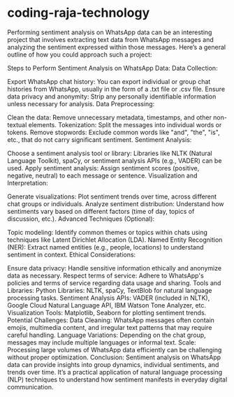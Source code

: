 # coding-raja-technology
Performing sentiment analysis on WhatsApp data can be an interesting project that involves extracting text data from WhatsApp messages and analyzing the sentiment expressed within those messages. Here’s a general outline of how you could approach such a project:

Steps to Perform Sentiment Analysis on WhatsApp Data:
Data Collection:

Export WhatsApp chat history: You can export individual or group chat histories from WhatsApp, usually in the form of a .txt file or .csv file.
Ensure data privacy and anonymity: Strip any personally identifiable information unless necessary for analysis.
Data Preprocessing:

Clean the data: Remove unnecessary metadata, timestamps, and other non-textual elements.
Tokenization: Split the messages into individual words or tokens.
Remove stopwords: Exclude common words like "and", "the", "is", etc., that do not carry significant sentiment.
Sentiment Analysis:

Choose a sentiment analysis tool or library: Libraries like NLTK (Natural Language Toolkit), spaCy, or sentiment analysis APIs (e.g., VADER) can be used.
Apply sentiment analysis: Assign sentiment scores (positive, negative, neutral) to each message or sentence.
Visualization and Interpretation:

Generate visualizations: Plot sentiment trends over time, across different chat groups or individuals.
Analyze sentiment distribution: Understand how sentiments vary based on different factors (time of day, topics of discussion, etc.).
Advanced Techniques (Optional):

Topic modeling: Identify common themes or topics within chats using techniques like Latent Dirichlet Allocation (LDA).
Named Entity Recognition (NER): Extract named entities (e.g., people, locations) to understand sentiment in context.
Ethical Considerations:

Ensure data privacy: Handle sensitive information ethically and anonymize data as necessary.
Respect terms of service: Adhere to WhatsApp's policies and terms of service regarding data usage and sharing.
Tools and Libraries:
Python Libraries: NLTK, spaCy, TextBlob for natural language processing tasks.
Sentiment Analysis APIs: VADER (included in NLTK), Google Cloud Natural Language API, IBM Watson Tone Analyzer, etc.
Visualization Tools: Matplotlib, Seaborn for plotting sentiment trends.
Potential Challenges:
Data Cleaning: WhatsApp messages often contain emojis, multimedia content, and irregular text patterns that may require careful handling.
Language Variations: Depending on the chat group, messages may include multiple languages or informal text.
Scale: Processing large volumes of WhatsApp data efficiently can be challenging without proper optimization.
Conclusion:
Sentiment analysis on WhatsApp data can provide insights into group dynamics, individual sentiments, and trends over time. It’s a practical application of natural language processing (NLP) techniques to understand how sentiment manifests in everyday digital communication.
